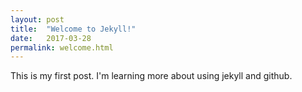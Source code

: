 ```yaml
---
layout: post
title:  "Welcome to Jekyll!"
date:   2017-03-28
permalink: welcome.html
---
```


This is my first post. I'm learning more about using jekyll and github.


